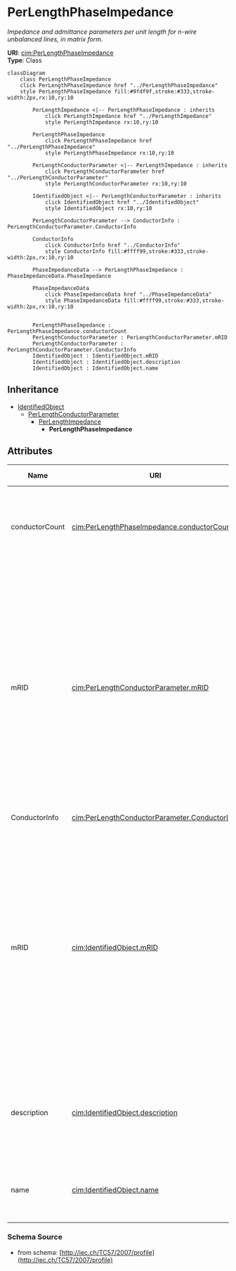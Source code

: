 # PerLengthPhaseImpedance

_Impedance and admittance parameters per unit length for n-wire unbalanced lines, in matrix form._

**URI**: [cim:PerLengthPhaseImpedance](http://iec.ch/TC57/CIM-generic#PerLengthPhaseImpedance)<br />
**Type**: Class

```mermaid
classDiagram
    class PerLengthPhaseImpedance
    click PerLengthPhaseImpedance href "../PerLengthPhaseImpedance"
    style PerLengthPhaseImpedance fill:#9fdf9f,stroke:#333,stroke-width:2px,rx:10,ry:10

        PerLengthImpedance <|-- PerLengthPhaseImpedance : inherits
            click PerLengthImpedance href "../PerLengthImpedance"
            style PerLengthImpedance rx:10,ry:10

        PerLengthPhaseImpedance
            click PerLengthPhaseImpedance href "../PerLengthPhaseImpedance"
            style PerLengthPhaseImpedance rx:10,ry:10

        PerLengthConductorParameter <|-- PerLengthImpedance : inherits
            click PerLengthConductorParameter href "../PerLengthConductorParameter"
            style PerLengthConductorParameter rx:10,ry:10

        IdentifiedObject <|-- PerLengthConductorParameter : inherits
            click IdentifiedObject href "../IdentifiedObject"
            style IdentifiedObject rx:10,ry:10

        PerLengthConductorParameter --> ConductorInfo : PerLengthConductorParameter.ConductorInfo

        ConductorInfo
            click ConductorInfo href "../ConductorInfo"
            style ConductorInfo fill:#ffff99,stroke:#333,stroke-width:2px,rx:10,ry:10

        PhaseImpedanceData --> PerLengthPhaseImpedance : PhaseImpedanceData.PhaseImpedance

        PhaseImpedanceData
            click PhaseImpedanceData href "../PhaseImpedanceData"
            style PhaseImpedanceData fill:#ffff99,stroke:#333,stroke-width:2px,rx:10,ry:10


        PerLengthPhaseImpedance : PerLengthPhaseImpedance.conductorCount
        PerLengthConductorParameter : PerLengthConductorParameter.mRID
        PerLengthConductorParameter : PerLengthConductorParameter.ConductorInfo
        IdentifiedObject : IdentifiedObject.mRID
        IdentifiedObject : IdentifiedObject.description
        IdentifiedObject : IdentifiedObject.name
```

## Inheritance
* [IdentifiedObject](IdentifiedObject.md)
    * [PerLengthConductorParameter](PerLengthConductorParameter.md)
        * [PerLengthImpedance](PerLengthImpedance.md)
            * **PerLengthPhaseImpedance**

## Attributes
| Name | URI | Cardinality and Range | Description | Inheritance |
| ---  | --- | --- | --- | --- |
| conductorCount | [cim:PerLengthPhaseImpedance.conductorCount](http://iec.ch/TC57/CIM-generic#PerLengthPhaseImpedance.conductorCount) | 0..1 | Number of phase, neutral, and other wires retained. Constrains the number of matrix elements and the phase codes that can be used with this matrix. | direct |
| mRID | [cim:PerLengthConductorParameter.mRID](http://iec.ch/TC57/CIM-generic#PerLengthConductorParameter.mRID) | 0..1 | Master resource identifier issued by a model authority. The mRID is unique within an exchange context. Global uniqueness is easily achieved by using a UUID, as specified in IETF RFC 4122, for the mRID. The use of UUID is strongly recommended.For CIMXML data files in RDF syntax conforming to IEC 61970-552, the mRID is mapped to rdf:ID or rdf:about attributes that identify CIM object elements. | PerLengthConductorParameter |
| ConductorInfo | [cim:PerLengthConductorParameter.ConductorInfo](http://iec.ch/TC57/CIM-generic#PerLengthConductorParameter.ConductorInfo) | 0..1 | No description available | PerLengthConductorParameter |
| mRID | [cim:IdentifiedObject.mRID](http://iec.ch/TC57/CIM-generic#IdentifiedObject.mRID) | 0..1 | Master resource identifier issued by a model authority. The mRID is unique within an exchange context. Global uniqueness is easily achieved by using a UUID, as specified in IETF RFC 4122, for the mRID. The use of UUID is strongly recommended.For CIMXML data files in RDF syntax conforming to IEC 61970-552, the mRID is mapped to rdf:ID or rdf:about attributes that identify CIM object elements. | IdentifiedObject |
| description | [cim:IdentifiedObject.description](http://iec.ch/TC57/CIM-generic#IdentifiedObject.description) | 0..1 | The description is a free human readable text describing or naming the object. It may be non unique and may not correlate to a naming hierarchy. | IdentifiedObject |
| name | [cim:IdentifiedObject.name](http://iec.ch/TC57/CIM-generic#IdentifiedObject.name) | 0..1 | The name is any free human readable and possibly non unique text naming the object. | IdentifiedObject |

### Schema Source
* from schema: [http://iec.ch/TC57/2007/profile](http://iec.ch/TC57/2007/profile)
